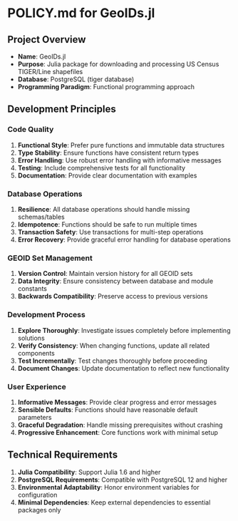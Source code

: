 # POLICY.md for GeoIDs.jl

## Project Overview
- **Name**: GeoIDs.jl
- **Purpose**: Julia package for downloading and processing US Census TIGER/Line shapefiles
- **Database**: PostgreSQL (tiger database)
- **Programming Paradigm**: Functional programming approach

## Development Principles

### Code Quality
1. **Functional Style**: Prefer pure functions and immutable data structures
2. **Type Stability**: Ensure functions have consistent return types
3. **Error Handling**: Use robust error handling with informative messages
4. **Testing**: Include comprehensive tests for all functionality
5. **Documentation**: Provide clear documentation with examples

### Database Operations
1. **Resilience**: All database operations should handle missing schemas/tables
2. **Idempotence**: Functions should be safe to run multiple times
3. **Transaction Safety**: Use transactions for multi-step operations
4. **Error Recovery**: Provide graceful error handling for database operations

### GEOID Set Management
1. **Version Control**: Maintain version history for all GEOID sets
2. **Data Integrity**: Ensure consistency between database and module constants
3. **Backwards Compatibility**: Preserve access to previous versions

### Development Process
1. **Explore Thoroughly**: Investigate issues completely before implementing solutions
2. **Verify Consistency**: When changing functions, update all related components
3. **Test Incrementally**: Test changes thoroughly before proceeding
4. **Document Changes**: Update documentation to reflect new functionality

### User Experience
1. **Informative Messages**: Provide clear progress and error messages
2. **Sensible Defaults**: Functions should have reasonable default parameters
3. **Graceful Degradation**: Handle missing prerequisites without crashing
4. **Progressive Enhancement**: Core functions work with minimal setup

## Technical Requirements
1. **Julia Compatibility**: Support Julia 1.6 and higher
2. **PostgreSQL Requirements**: Compatible with PostgreSQL 12 and higher
3. **Environmental Adaptability**: Honor environment variables for configuration
4. **Minimal Dependencies**: Keep external dependencies to essential packages only 